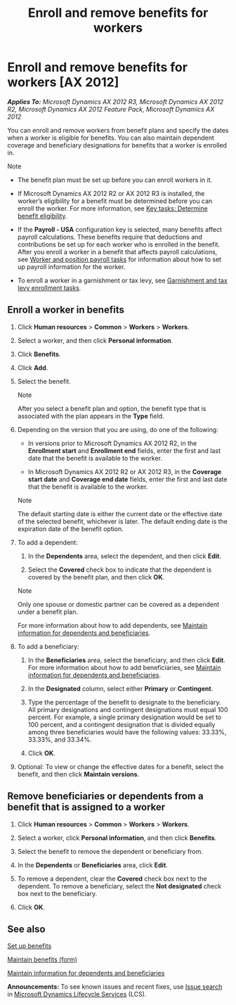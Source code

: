 ﻿---
title: Enroll and remove benefits for workers
TOCTitle: Enroll and remove benefits for workers
ms:assetid: 38c5702d-35a6-4619-a7eb-ab894add5b42
ms:mtpsurl: https://technet.microsoft.com/en-us/library/Hh242207(v=AX.60)
ms:contentKeyID: 36056627
ms.date: 11/14/2014
mtps_version: v=AX.60
f1_keywords:
- benefits
- benefit
- benefit enrollment
---

# Enroll and remove benefits for workers [AX 2012]


_**Applies To:** Microsoft Dynamics AX 2012 R3, Microsoft Dynamics AX 2012 R2, Microsoft Dynamics AX 2012 Feature Pack, Microsoft Dynamics AX 2012_

You can enroll and remove workers from benefit plans and specify the dates when a worker is eligible for benefits. You can also maintain dependent coverage and beneficiary designations for benefits that a worker is enrolled in.


> [!NOTE]
> <UL>
> <LI>
> <P>The benefit plan must be set up before you can enroll workers in it.</P>
> <LI>
> <P>If Microsoft Dynamics AX 2012 R2 or AX 2012 R3 is installed, the worker’s eligibility for a benefit must be determined before you can enroll the worker. For more information, see <A href="key-tasks-determine-benefit-eligibility.md">Key tasks: Determine benefit eligibility</A>.</P>
> <LI>
> <P>If the <STRONG>Payroll - USA</STRONG> configuration key is selected, many benefits affect payroll calculations. These benefits require that deductions and contributions be set up for each worker who is enrolled in the benefit. After you enroll a worker in a benefit that affects payroll calculations, see <A href="worker-and-position-payroll-tasks.md">Worker and position payroll tasks</A> for information about how to set up payroll information for the worker.</P>
> <LI>
> <P>To enroll a worker in a garnishment or tax levy, see <A href="garnishment-and-tax-levy-enrollment-tasks.md">Garnishment and tax levy enrollment tasks</A>.</P></LI></UL>



## Enroll a worker in benefits

1.  Click **Human resources** \> **Common** \> **Workers** \> **Workers**.

2.  Select a worker, and then click **Personal information**.

3.  Click **Benefits**.

4.  Click **Add**.

5.  Select the benefit.
    

    > [!NOTE]
    > <P>After you select a benefit plan and option, the benefit type that is associated with the plan appears in the <STRONG>Type</STRONG> field.</P>



6.  Depending on the version that you are using, do one of the following:
    
      - In versions prior to Microsoft Dynamics AX 2012 R2, in the **Enrollment start** and **Enrollment end** fields, enter the first and last date that the benefit is available to the worker.
    
      - In Microsoft Dynamics AX 2012 R2 or AX 2012 R3, in the **Coverage start date** and **Coverage end date** fields, enter the first and last date that the benefit is available to the worker.
    

    > [!NOTE]
    > <P>The default starting date is either the current date or the effective date of the selected benefit, whichever is later. The default ending date is the expiration date of the benefit option.</P>



7.  To add a dependent:
    
    1.  In the **Dependents** area, select the dependent, and then click **Edit**.
    
    2.  Select the **Covered** check box to indicate that the dependent is covered by the benefit plan, and then click **OK**.
    

    > [!NOTE]
    > <P>Only one spouse or domestic partner can be covered as a dependent under a benefit plan.</P>

    
    For more information about how to add dependents, see [Maintain information for dependents and beneficiaries](maintain-information-for-dependents-and-beneficiaries.md).

8.  To add a beneficiary:
    
    1.  In the **Beneficiaries** area, select the beneficiary, and then click **Edit**. For more information about how to add beneficiaries, see [Maintain information for dependents and beneficiaries](maintain-information-for-dependents-and-beneficiaries.md).
    
    2.  In the **Designated** column, select either **Primary** or **Contingent**.
    
    3.  Type the percentage of the benefit to designate to the beneficiary. All primary designations and contingent designations must equal 100 percent. For example, a single primary designation would be set to 100 percent, and a contingent designation that is divided equally among three beneficiaries would have the following values: 33.33%, 33.33%, and 33.34%.
    
    4.  Click **OK**.

9.  Optional: To view or change the effective dates for a benefit, select the benefit, and then click **Maintain versions**.

## Remove beneficiaries or dependents from a benefit that is assigned to a worker

1.  Click **Human resources** \> **Common** \> **Workers** \> **Workers**.

2.  Select a worker, click **Personal information**, and then click **Benefits**.

3.  Select the benefit to remove the dependent or beneficiary from.

4.  In the **Dependents** or **Beneficiaries** area, click **Edit**.

5.  To remove a dependent, clear the **Covered** check box next to the dependent. To remove a beneficiary, select the **Not designated** check box next to the beneficiary.

6.  Click **OK**.

## See also

[Set up benefits](set-up-benefits.md)

[Maintain benefits (form)](https://technet.microsoft.com/en-us/library/hh209235\(v=ax.60\))

[Maintain information for dependents and beneficiaries](maintain-information-for-dependents-and-beneficiaries.md)

  
**Announcements:** To see known issues and recent fixes, use [Issue search](http://go.microsoft.com/fwlink/?linkid=389258) in [Microsoft Dynamics Lifecycle Services](http://go.microsoft.com/fwlink/?linkid=306505) (LCS).

